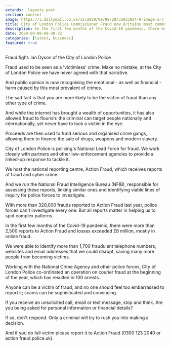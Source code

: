 ```yaml
---
extends: _layouts.post
section: content
image: https://i.dailymail.co.uk/1s/2020/09/08/20/32933024-0-image-a-7_1599595016344.jpg 
title: City of London Police Commissioner Fraud now Britains most common crime 
description: In the first few months of the Covid-19 pandemic, there were more than 2,500 reports to Action Fraud and losses exceeded £8 million, mostly in online fraud. 
date: 2020-09-09-09-38-32 
categories: [latest, business] 
featured: true 
--- 
```

Fraud fight: Ian Dyson of the City of London Police

Fraud used to be seen as a 'victimless' crime. Make no mistake, at the City of London Police we have never agreed with that narrative. 

And public opinion is now recognising the emotional - as well as financial - harm caused by this most prevalent of crimes.

The sad fact is that you are more likely to be the victim of fraud than any other type of crime. 

And while the internet has brought a wealth of opportunities, it has also allowed fraud to flourish: the criminal can target people nationally and internationally, yet never have to look a victim in the eye.

Proceeds are then used to fund serious and organised crime gangs, allowing them to finance the sale of drugs, weapons and modern slavery.

City of London Police is policing's National Lead Force for fraud. We work closely with partners and other law-enforcement agencies to provide a linked-up response to tackle it. 

We host the national reporting centre, Action Fraud, which receives reports of fraud and cyber crime. 

And we run the National Fraud Intelligence Bureau (NFIB), responsible for assessing these reports, linking similar ones and identifying viable lines of inquiry for police forces to investigate.

With more than 320,000 frauds reported to Action Fraud last year, police forces can't investigate every one. But all reports matter in helping us to spot complex patterns.

In the first few months of the Covid-19 pandemic, there were more than 2,500 reports to Action Fraud and losses exceeded £8 million, mostly in online fraud. 

We were able to identify more than 1,700 fraudulent telephone numbers, websites and email addresses that we could disrupt, saving many more people from becoming victims.

Working with the National Crime Agency and other police forces, City of London Police co-ordinated an operation on courier fraud at the beginning of the year, which has resulted in 100 arrests.

Anyone can be a victim of fraud, and no one should feel too embarrassed to report it; scams can be sophisticated and convincing.

If you receive an unsolicited call, email or text message, stop and think. Are you being asked for personal information or financial details? 

If so, don't respond. Only a criminal will try to rush you into making a decision.

And if you do fall victim please report it to Action Fraud (0300 123 2040 or action fraud.police.uk).

 

